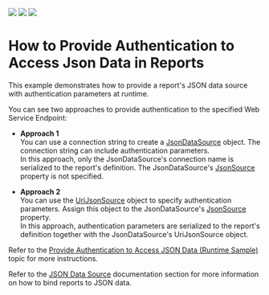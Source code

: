 <!-- default badges list -->
![](https://img.shields.io/endpoint?url=https://codecentral.devexpress.com/api/v1/VersionRange/178005424/2023.1)
[![](https://img.shields.io/badge/Open_in_DevExpress_Support_Center-FF7200?style=flat-square&logo=DevExpress&logoColor=white)](https://supportcenter.devexpress.com/ticket/details/T830444)
[![](https://img.shields.io/badge/📖_How_to_use_DevExpress_Examples-e9f6fc?style=flat-square)](https://docs.devexpress.com/GeneralInformation/403183)
<!-- default badges end -->
# How to Provide Authentication to Access Json Data in Reports

This example demonstrates how to provide a report's JSON data source with authentication parameters at runtime.

You can see two approaches to provide authentication to the specified Web Service Endpoint:

- **Approach 1**  
You can use a connection string to create a [JsonDataSource](https://docs.devexpress.com/CoreLibraries/DevExpress.DataAccess.Json.JsonDataSource) object. The connection string can include authentication parameters.  
In this approach, only the JsonDataSource's connection name is serialized to the report's definition. The JsonDataSource's [JsonSource](https://docs.devexpress.com/CoreLibraries/DevExpress.DataAccess.Json.JsonDataSource.JsonSource) property is not specified.

- **Approach 2**  
You can use the [UriJsonSource](https://docs.devexpress.com/CoreLibraries/DevExpress.DataAccess.Json.UriJsonSource) object to specify authentication parameters. Assign this object to the JsonDataSource's [JsonSource](https://docs.devexpress.com/CoreLibraries/DevExpress.DataAccess.Json.JsonDataSource.JsonSource) property.   
In this approach, authentication parameters are serialized to the report's definition together with the JsonDataSource's UriJsonSource object.

Refer to the [Provide Authentication to Access JSON Data (Runtime Sample)](https://docs.devexpress.com/XtraReports/400660) topic for more instructions.

Refer to the [JSON Data Source](https://docs.devexpress.com/XtraReports/400377) documentation section for more information on how to bind reports to JSON data.
